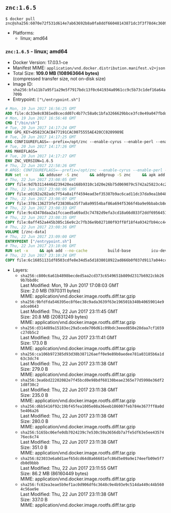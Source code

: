 ## `znc:1.6.5`

```console
$ docker pull znc@sha256:6070e72f531d614e7ab63692b8a0fa8ddf66048143871dc3f3f78d4c36094dec
```

-	Platforms:
	-	linux; amd64

### `znc:1.6.5` - linux; amd64

-	Docker Version: 17.03.1-ce
-	Manifest MIME: `application/vnd.docker.distribution.manifest.v2+json`
-	Total Size: **109.0 MB (108963664 bytes)**  
	(compressed transfer size, not on-disk size)
-	Image ID: `sha256:bfa11b7a95f1a29e5f7917bdc13f0c641934a0961cc9c5b73c1def16a64a709b`
-	Entrypoint: `["\/entrypoint.sh"]`

```dockerfile
# Mon, 19 Jun 2017 16:56:25 GMT
ADD file:dc33e8c0381ed8cecdd07c4b77c58a0c1bfa3266629bbce3fc0e49a047fbdd62 in / 
# Mon, 19 Jun 2017 16:56:48 GMT
CMD ["/bin/sh"]
# Tue, 20 Jun 2017 14:17:24 GMT
ENV GPG_KEY=D5823CACB477191CAC0075555AE420CC0209989E
# Tue, 20 Jun 2017 14:17:25 GMT
ARG CONFIGUREFLAGS=--prefix=/opt/znc --enable-cyrus --enable-perl --enable-python --disable-ipv6
# Tue, 20 Jun 2017 14:17:26 GMT
ARG MAKEFLAGS=
# Tue, 20 Jun 2017 14:17:27 GMT
ENV ZNC_VERSION=1.6.5
# Thu, 22 Jun 2017 22:58:26 GMT
# ARGS: CONFIGUREFLAGS=--prefix=/opt/znc --enable-cyrus --enable-perl --enable-python --disable-ipv6 MAKEFLAGS=
RUN set -x     && adduser -S znc     && addgroup -S znc     && apk add --no-cache --virtual runtime-dependencies         ca-certificates         cyrus-sasl         icu         su-exec         tini     && apk add --no-cache --virtual build-dependencies         build-base         curl         cyrus-sasl-dev         gnupg         icu-dev         libressl-dev         perl-dev         python3-dev     && mkdir /znc-src && cd /znc-src     && curl -fsSL "https://znc.in/releases/archive/znc-${ZNC_VERSION}.tar.gz" -o znc.tgz     && curl -fsSL "https://znc.in/releases/archive/znc-${ZNC_VERSION}.tar.gz.sig" -o znc.tgz.sig     && export GNUPGHOME="$(mktemp -d)"     && gpg --keyserver ha.pool.sks-keyservers.net --recv-keys "${GPG_KEY}"     && gpg --batch --verify znc.tgz.sig znc.tgz     && rm -rf "$GNUPGHOME"     && tar -zxf znc.tgz --strip-components=1     && mkdir build && cd build     && ../configure ${CONFIGUREFLAGS}     && make $MAKEFLAGS     && make install     && apk del build-dependencies     && cd / && rm -rf /znc-src
# Thu, 22 Jun 2017 23:08:05 GMT
COPY file:9d7b3114446d239420ea168b9310c1d20e26b75d069079c5742a25823c4c2aab in / 
# Thu, 22 Jun 2017 23:08:06 GMT
COPY file:e0192a282adc7f54a8a1ff4594ead3ef35387b9ac6cad11dc37da9ea1b048a13 in /startup-sequence/ 
# Thu, 22 Jun 2017 23:08:07 GMT
COPY file:378c136273fef23830ba35f7a8a99554baf86a694f5366f4ba9e9bbabcb8ee6a in /startup-sequence/ 
# Thu, 22 Jun 2017 23:08:33 GMT
COPY file:9c43478daa2a1fccaed5a69ad3c74782d9efa3cd18a66d033f2ddf6956451ba5 in /startup-sequence/ 
# Thu, 22 Jun 2017 23:08:35 GMT
COPY file:0aff452a445b305c16e9c2c7fb36e9b027100f93ff8f18f4a9342fb94cc44b9c in /startup-sequence/ 
# Thu, 22 Jun 2017 23:08:36 GMT
VOLUME [/znc-data]
# Thu, 22 Jun 2017 23:09:00 GMT
ENTRYPOINT ["/entrypoint.sh"]
# Thu, 22 Jun 2017 23:10:06 GMT
RUN set -x     && apk add --no-cache         build-base         icu-dev         libressl-dev         perl         python3
# Thu, 22 Jun 2017 23:10:24 GMT
COPY file:6c16851131df8503cdfe8e34d5a5d1838018922ad866b0f037d9117a044ccb19 in /startup-sequence/ 
```

-	Layers:
	-	`sha256:c800c6a61b4898becded5aa2cd373c6549651b809d2317b6922cbb269b7bbd0c`  
		Last Modified: Mon, 19 Jun 2017 17:08:03 GMT  
		Size: 2.0 MB (1970311 bytes)  
		MIME: application/vnd.docker.image.rootfs.diff.tar.gzip
	-	`sha256:9bfdfda546395ec8f6ec38c9ada3639f63e196501b340b40659014e9adce0643`  
		Last Modified: Thu, 22 Jun 2017 23:11:45 GMT  
		Size: 20.8 MB (20831249 bytes)  
		MIME: application/vnd.docker.image.rootfs.diff.tar.gzip
	-	`sha256:d314d89a15183ec29a5cede706d61c09bdc3eeed858e28daa7cf1659c27db5c2`  
		Last Modified: Thu, 22 Jun 2017 23:11:41 GMT  
		Size: 173.0 B  
		MIME: application/vnd.docker.image.rootfs.diff.tar.gzip
	-	`sha256:ca106b972385d93d38b387126aeff0e9e89b0aedee781a03185b6a1d63c3dc74`  
		Last Modified: Thu, 22 Jun 2017 23:11:38 GMT  
		Size: 279.0 B  
		MIME: application/vnd.docker.image.rootfs.diff.tar.gzip
	-	`sha256:3ea6bd22202082e7f45bcd0e98bdf68130beae2365e77d5998e36df21d8f30c2`  
		Last Modified: Thu, 22 Jun 2017 23:11:38 GMT  
		Size: 235.0 B  
		MIME: application/vnd.docker.image.rootfs.diff.tar.gzip
	-	`sha256:d6b5416f92c19bf45fea1005e08a36eeb186007feb784e3677ff8a0d5e406a26`  
		Last Modified: Thu, 22 Jun 2017 23:11:38 GMT  
		Size: 280.0 B  
		MIME: application/vnd.docker.image.rootfs.diff.tar.gzip
	-	`sha256:5165bc06efe0db7024239c7e530c59a3656db7a7fe5df63e5ee4357476ec6c74`  
		Last Modified: Thu, 22 Jun 2017 23:11:38 GMT  
		Size: 351.0 B  
		MIME: application/vnd.docker.image.rootfs.diff.tar.gzip
	-	`sha256:823033e6a0d1aef65dcd64d8a66681efc86d5e09a9e174eefb09e5f7db0d9bbb`  
		Last Modified: Thu, 22 Jun 2017 23:11:55 GMT  
		Size: 86.2 MB (86160449 bytes)  
		MIME: application/vnd.docker.image.rootfs.diff.tar.gzip
	-	`sha256:fc02ea3eae5b9ef1ac0d906df6c3648c9e4b93e9c514da449c44b5604c56ae9e`  
		Last Modified: Thu, 22 Jun 2017 23:11:38 GMT  
		Size: 337.0 B  
		MIME: application/vnd.docker.image.rootfs.diff.tar.gzip
